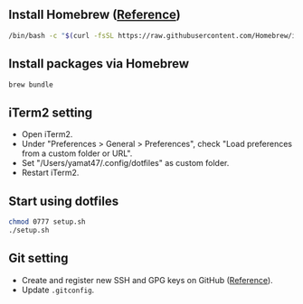 ## Install Homebrew ([Reference](https://brew.sh/))
```sh
/bin/bash -c "$(curl -fsSL https://raw.githubusercontent.com/Homebrew/install/HEAD/install.sh)"
```

## Install packages via Homebrew
```sh
brew bundle
```

## iTerm2 setting
* Open iTerm2.
* Under "Preferences > General > Preferences", check "Load preferences from a custom folder or URL".
* Set "/Users/yamat47/.config/dotfiles" as custom folder.
* Restart iTerm2.

## Start using dotfiles
```sh
chmod 0777 setup.sh
./setup.sh
```

## Git setting
* Create and register new SSH and GPG keys on GitHub ([Reference](https://github.com/settings/keys)).
* Update `.gitconfig`.

